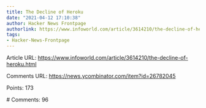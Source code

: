 ```yaml
---
title: The Decline of Heroku
date: "2021-04-12 17:10:38"
author: Hacker News Frontpage
authorlink: https://www.infoworld.com/article/3614210/the-decline-of-heroku.html
tags:
- Hacker-News-Frontpage
---
```


<p>Article URL: <a href="https://www.infoworld.com/article/3614210/the-decline-of-heroku.html">https://www.infoworld.com/article/3614210/the-decline-of-heroku.html</a></p>
<p>Comments URL: <a href="https://news.ycombinator.com/item?id=26782045">https://news.ycombinator.com/item?id=26782045</a></p>
<p>Points: 173</p>
<p># Comments: 96</p>
